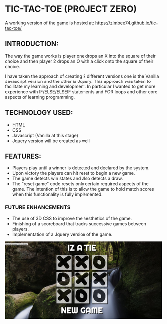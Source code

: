 # TIC-TAC-TOE (PROJECT ZERO)

A working version of the game is hosted at:
https://zimbee74.github.io/tic-tac-toe/

## INTRODUCTION:
The way the game works is player one drops an X into the square of their choice and then
player 2 drops an O with a click onto the square of their choice.

I have taken the approach of creating 2 different versions one is the Vanilla Javascript version and the other is Jquery. This approach was taken to facilitate my learning and development. In particular I wanted to get more experience with IF/ELSE/ELSEIF statements and FOR loops and other core aspects of learning programming.

## TECHNOLOGY USED:
* HTML
* CSS
* Javascript (Vanilla at this stage)
* Jquery version will be created as well

## FEATURES:
* Players play until a winner is detected and declared by the system.
* Upon victory the players can hit reset to begin a new game.
* The game detects win states and also detects a draw.
* The "reset game" code resets only certain required aspects of the game. The intention of this is to allow the game to hold match scores when this functionality is fully implemented.

### FUTURE ENHANCEMENTS
* The use of 3D CSS to improve the aesthetics of the game.
* Finishing of a scoreboard that tracks successive games between players.
* Implementation of a Jquery version of the game.




![Game Image](/images/TIC.png)
